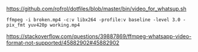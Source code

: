 https://github.com/rofrol/dotfiles/blob/master/bin/video_for_whatsup.sh

`ffmpeg -i broken.mp4 -c:v libx264 -profile:v baseline -level 3.0 -pix_fmt yuv420p working.mp4`

https://stackoverflow.com/questions/39887869/ffmpeg-whatsapp-video-format-not-supported/45882902#45882902
